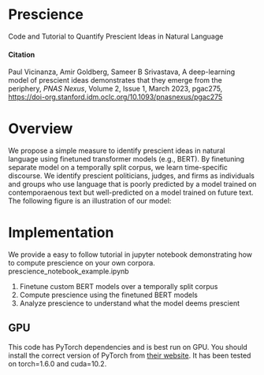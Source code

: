 # Prescience
Code and Tutorial to Quantify Prescient Ideas in Natural Language

#### Citation
Paul Vicinanza, Amir Goldberg, Sameer B Srivastava, A deep-learning model of prescient ideas demonstrates that they emerge from the periphery, *PNAS Nexus*, Volume 2, Issue 1, March 2023, pgac275, https://doi-org.stanford.idm.oclc.org/10.1093/pnasnexus/pgac275

# Overview 

We propose a simple measure to identify prescient ideas in natural language using finetuned transformer models (e.g., BERT). By finetuning separate model on a temporally split corpus, we learn time-specific discourse. We identify prescient politicians, judges, and firms as individuals and groups who use language that is poorly predicted by a model trained on contemporaenous text but well-predicted on a model trained on future text. The following figure is an illustration of our model:

# Implementation

We provide a easy to follow tutorial in jupyter notebook demonstrating how to compute prescience on your own corpora. prescience_notebook_example.ipynb

1. Finetune custom BERT models over a temporally split corpus
2. Compute prescience using the finetuned BERT models
3. Analyze prescience to understand what the model deems prescient

## GPU 

This code has PyTorch dependencies and is best run on GPU. You should install the correct version of PyTorch from [their website](https://pytorch.org/get-started/locally/). It has been tested on torch=1.6.0 and cuda=10.2.
